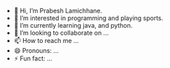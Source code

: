 - 👋 Hi, I’m Prabesh Lamichhane.
- 👀 I’m interested in programming and playing sports.
- 🌱 I’m currently learning java, and python.
- 💞️ I’m looking to collaborate on ...
- 📫 How to reach me ...
- 😄 Pronouns: ...
- ⚡ Fun fact: ...

<!---
prabesh216/prabesh216 is a ✨ special ✨ repository because its `README.md` (this file) appears on your GitHub profile.
You can click the Preview link to take a look at your changes.
--->
